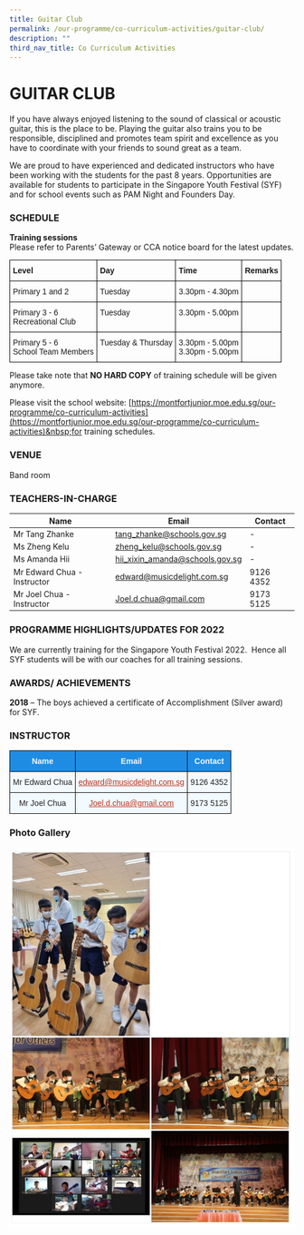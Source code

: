```yaml
---
title: Guitar Club
permalink: /our-programme/co-curriculum-activities/guitar-club/
description: ""
third_nav_title: Co Curriculum Activities
---
```

# **GUITAR CLUB**
If you have always enjoyed listening to the sound of classical or acoustic guitar, this is the place to be. Playing the guitar also trains you to be responsible, disciplined and promotes team spirit and excellence as you have to coordinate with your friends to sound great as a team.  
  
We are proud to have experienced and dedicated instructors who have been working with the students for the past 8 years. Opportunities are available for students to participate in the Singapore Youth Festival (SYF) and for school events such as PAM Night and Founders Day.

### SCHEDULE 

**Training sessions**  
Please refer to Parents’ Gateway or CCA notice board for the latest updates.

<style type="text/css">
.tg  {border-collapse:collapse;border-spacing:0;}
.tg td{border-color:black;border-style:solid;border-width:1px;font-family:Arial, sans-serif;font-size:14px;
  overflow:hidden;padding:10px 5px;word-break:normal;}
.tg th{border-color:black;border-style:solid;border-width:1px;font-family:Arial, sans-serif;font-size:14px;
  font-weight:normal;overflow:hidden;padding:10px 5px;word-break:normal;}
.tg .tg-1wig{font-weight:bold;text-align:left;vertical-align:top}
.tg .tg-0lax{text-align:left;vertical-align:top}
</style>
<table class="tg">
<thead>
  <tr>
    <th class="tg-1wig">Level</th>
    <th class="tg-1wig">Day</th>
    <th class="tg-1wig">Time</th>
    <th class="tg-1wig">Remarks</th>
  </tr>
</thead>
<tbody>
  <tr>
    <td class="tg-0lax">Primary 1 and 2</td>
    <td class="tg-0lax">Tuesday</td>
    <td class="tg-0lax">3.30pm - 4.30pm</td>
    <td class="tg-0lax"></td>
  </tr>
  <tr>
    <td class="tg-0lax">Primary 3 - 6<br>Recreational Club</td>
    <td class="tg-0lax">Tuesday</td>
    <td class="tg-0lax">3.30pm - 5.00pm</td>
    <td class="tg-0lax"></td>
  </tr>
  <tr>
    <td class="tg-0lax">Primary 5 - 6<br>School Team Members</td>
    <td class="tg-0lax">Tuesday &amp; Thursday</td>
    <td class="tg-0lax">3.30pm - 5.00pm<br>3.30pm - 5.00pm</td>
    <td class="tg-0lax"></td>
  </tr>
</tbody>
</table>

Please take note that&nbsp;<b>NO HARD COPY</b>&nbsp;of training schedule will be given anymore.

Please visit the school website:&nbsp;[https://montfortjunior.moe.edu.sg/our-programme/co-curriculum-activities](https://montfortjunior.moe.edu.sg/our-programme/co-curriculum-activities)&nbsp;for training schedules.

### VENUE

Band room  

### TEACHERS-IN-CHARGE



| Name | Email | Contact |
| -------- | -------- | -------- |
| Mr Tang Zhanke      | [tang_zhanke@schools.gov.sg](tang_zhanke@schools.gov.sg)     | -    |
| Ms Zheng Kelu     | [zheng_kelu@schools.gov.sg](zheng_kelu@schools.gov.sg)     | -    |
| Ms Amanda Hii      | [hii_xixin_amanda@schools.gov.sg](hii_xixin_amanda@schools.gov.sg)     |  -   |
| Mr Edward Chua - Instructor     | [edward@musicdelight.com.sg ](edward@musicdelight.com.sg )     |  9126 4352   |
| Mr Joel Chua  - Instructor     | [Joel.d.chua@gmail.com](Joel.d.chua@gmail.com)     | 9173 5125    |


### PROGRAMME HIGHLIGHTS/UPDATES FOR 2022

We are currently training for the Singapore Youth Festival 2022.  Hence all SYF students will be with our coaches for all training sessions.

### AWARDS/ ACHIEVEMENTS

**2018** – The boys achieved a certificate of Accomplishment (Silver award) for SYF.

### INSTRUCTOR

<table style="border-collapse:collapse;border-spacing:0" class="tg"><thead><tr><th style="background-color:#1F8CE4;border-color:black;border-style:solid;border-width:1px;color:#F2F9FF;font-family:Arial, sans-serif;font-size:14px;font-weight:bold;overflow:hidden;padding:10px 5px;text-align:center;vertical-align:middle;word-break:normal"><span style="color:#F2F9FF;background-color:#1F8CE4">Name</span></th><th style="background-color:#1F8CE4;border-color:black;border-style:solid;border-width:1px;color:#F2F9FF;font-family:Arial, sans-serif;font-size:14px;font-weight:bold;overflow:hidden;padding:10px 5px;text-align:center;vertical-align:middle;word-break:normal"><span style="color:#F2F9FF;background-color:#1F8CE4">Email</span></th><th style="background-color:#1F8CE4;border-color:black;border-style:solid;border-width:1px;color:#F2F9FF;font-family:Arial, sans-serif;font-size:14px;font-weight:bold;overflow:hidden;padding:10px 5px;text-align:center;vertical-align:middle;word-break:normal"><span style="color:#F2F9FF;background-color:#1F8CE4">Contact</span></th></tr></thead><tbody><tr><td style="background-color:#F2F9FF;border-color:black;border-style:solid;border-width:1px;color:#222;font-family:Arial, sans-serif;font-size:14px;overflow:hidden;padding:10px 5px;text-align:center;vertical-align:middle;word-break:normal"><span style="color:#222;background-color:#F2F9FF">Mr Edward Chua</span></td><td style="background-color:#F2F9FF;border-color:black;border-style:solid;border-width:1px;color:#BE311B;font-family:Arial, sans-serif;font-size:14px;overflow:hidden;padding:10px 5px;text-align:center;text-decoration:underline;vertical-align:top;word-break:normal"><a href="mailto:edward@musicdelight.com.sg" target="_blank" rel="noopener noreferrer"><span style="text-decoration:underline;color:#BE311B">edward@musicdelight.com.sg</span></a></td><td style="background-color:#F2F9FF;border-color:black;border-style:solid;border-width:1px;color:#222;font-family:Arial, sans-serif;font-size:14px;overflow:hidden;padding:10px 5px;text-align:center;vertical-align:middle;word-break:normal"><span style="color:#222;background-color:#F2F9FF">9126 4352</span></td></tr><tr><td style="background-color:#F2F9FF;border-color:black;border-style:solid;border-width:1px;color:#222;font-family:Arial, sans-serif;font-size:14px;overflow:hidden;padding:10px 5px;text-align:center;vertical-align:middle;word-break:normal"><span style="color:#222;background-color:#F2F9FF">Mr Joel Chua</span></td><td style="background-color:#F2F9FF;border-color:black;border-style:solid;border-width:1px;color:#BE311B;font-family:Arial, sans-serif;font-size:14px;overflow:hidden;padding:10px 5px;text-align:center;text-decoration:underline;vertical-align:top;word-break:normal"><a href="mailto:Joel.d.chua@gmail.com" target="_blank" rel="noopener noreferrer"><span style="text-decoration:underline;color:#BE311B">Joel.d.chua@gmail.com</span></a></td><td style="background-color:#F2F9FF;border-color:black;border-style:solid;border-width:1px;color:#222;font-family:Arial, sans-serif;font-size:14px;overflow:hidden;padding:10px 5px;text-align:center;vertical-align:middle;word-break:normal"><span style="color:#222;background-color:#F2F9FF">9173 5125</span></td></tr></tbody></table>

### Photo Gallery

![](/images/guitar%20club.jpg)